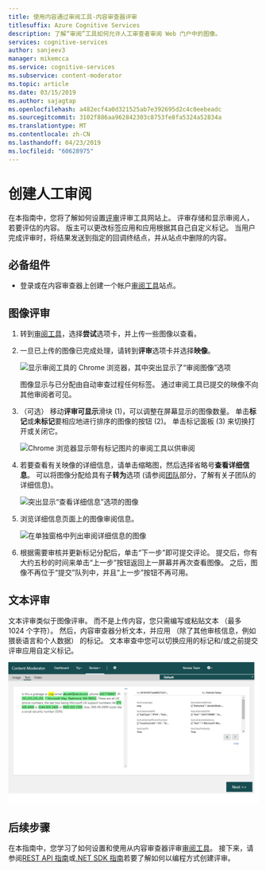 ```yaml
---
title: 使用内容通过审阅工具-内容审查器评审
titlesuffix: Azure Cognitive Services
description: 了解“审阅”工具如何允许人工审查者审阅 Web 门户中的图像。
services: cognitive-services
author: sanjeev3
manager: mikemcca
ms.service: cognitive-services
ms.subservice: content-moderator
ms.topic: article
ms.date: 03/15/2019
ms.author: sajagtap
ms.openlocfilehash: a482ecf4a0d321525ab7e392695d2c4c0eebeadc
ms.sourcegitcommit: 3102f886aa962842303c8753fe8fa5324a52834a
ms.translationtype: MT
ms.contentlocale: zh-CN
ms.lasthandoff: 04/23/2019
ms.locfileid: "60628975"
---
```

# <a name="create-human-reviews"></a>创建人工审阅

在本指南中，您将了解如何设置[评审](../review-api.md#reviews)评审工具网站上。 评审存储和显示审阅人，若要评估的内容。 版主可以更改标签应用和应用根据其自己自定义标记。 当用户完成评审时，将结果发送到指定的回调终结点，并从站点中删除的内容。

## <a name="prerequisites"></a>必备组件

- 登录或在内容审查器上创建一个帐户[审阅工具](https://contentmoderator.cognitive.microsoft.com/)站点。

## <a name="image-reviews"></a>图像评审

1. 转到[审阅工具](https://contentmoderator.cognitive.microsoft.com/)，选择**尝试**选项卡，并上传一些图像以查看。
1. 一旦已上传的图像已完成处理，请转到**评审**选项卡并选择**映像**。

    ![显示审阅工具的 Chrome 浏览器，其中突出显示了“审阅图像”选项](images/review-images-1.png)

    图像显示与已分配由自动审查过程任何标签。 通过审阅工具已提交的映像不向其他审阅者可见。

1. （可选） 移动**评审可显示**滑块 (1)，可以调整在屏幕显示的图像数量。 单击**标记**或**未标记**要相应地进行排序的图像的按钮 (2)。 单击标记面板 (3) 来切换打开或关闭它。

    ![Chrome 浏览器显示带有标记图片的审阅工具以供审阅](images/review-images-2.png)

1. 若要查看有关映像的详细信息，请单击缩略图，然后选择省略号**查看详细信息**。 可以将图像分配给具有子**转为**选项 (请参阅[团队](./configure.md#manage-team-and-subteams)部分，了解有关子团队的详细信息)。

    ![突出显示“查看详细信息”选项的图像](images/review-images-3.png)

1. 浏览详细信息页面上的图像审阅信息。

    ![在单独窗格中列出审阅详细信息的图像](images/review-images-4.png)

1. 根据需要审核并更新标记分配后，单击“下一步”即可提交评论。 提交后，你有大约五秒的时间来单击“上一步”按钮返回上一屏幕并再次查看图像。 之后，图像不再位于“提交”队列中，并且“上一步”按钮不再可用。

## <a name="text-reviews"></a>文本评审

文本评审类似于图像评审。 而不是上传内容，您只需编写或粘贴文本 （最多 1024 个字符）。 然后，内容审查器分析文本，并应用 （除了其他审核信息，例如猥亵语言和个人数据） 的标记。 文本审查中您可以切换应用的标记和/或之前提交评审应用自定义标记。

![评审工具的屏幕截图，显示 Chrome 浏览器窗口中的已标记文字](../images/reviewresults_text.png)

## <a name="next-steps"></a>后续步骤

在本指南中，您学习了如何设置和使用从内容审查器评审[审阅工具](https://contentmoderator.cognitive.microsoft.com)。 接下来，请参阅[REST API 指南](../try-review-api-review.md)或[.NET SDK 指南](../moderation-reviews-quickstart-dotnet.md)若要了解如何以编程方式创建评审。
